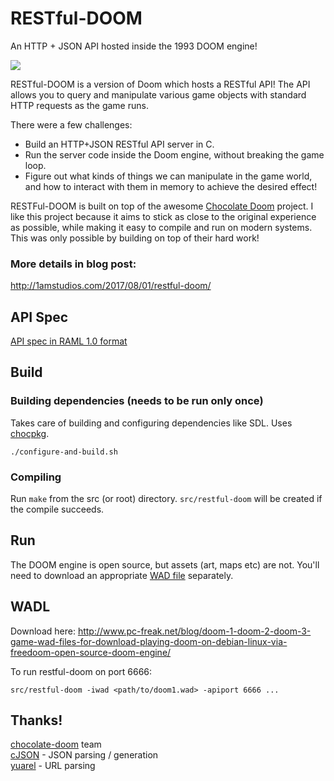 # RESTful-DOOM

An HTTP + JSON API hosted inside the 1993 DOOM engine!

![](http://1amstudios.com/img/restful-doom/header.jpg)

RESTful-DOOM is a version of Doom which hosts a RESTful API! The API allows you to query and manipulate various game objects with standard HTTP requests as the game runs.

There were a few challenges:

- Build an HTTP+JSON RESTful API server in C.
- Run the server code inside the Doom engine, without breaking the game loop.
- Figure out what kinds of things we can manipulate in the game world, and how to interact with them in memory to achieve the desired effect!

RESTFul-DOOM is built on top of the awesome [Chocolate Doom](https://github.com/chocolate-doom/chocolate-doom) project. I like this project because it aims to stick as close to the original experience as possible, while making it easy to compile and run on modern systems. This was only possible by building on top of their hard work!

### More details in blog post:
http://1amstudios.com/2017/08/01/restful-doom/

## API Spec

[API spec in RAML 1.0 format](https://github.com/jeff-1amstudios/restful-doom/blob/master/RAML/doom.raml)

## Build

### Building dependencies (needs to be run only once)

Takes care of building and configuring dependencies like SDL. Uses [chocpkg](https://github.com/chocolate-doom/chocpkg).
```
./configure-and-build.sh
```

### Compiling

Run `make` from the src (or root) directory. `src/restful-doom` will be created if the compile succeeds.

## Run

The DOOM engine is open source, but assets (art, maps etc) are not. You'll need to download an appropriate [WAD file](https://en.wikipedia.org/wiki/Doom_WAD) separately.

## WADL

Download here: http://www.pc-freak.net/blog/doom-1-doom-2-doom-3-game-wad-files-for-download-playing-doom-on-debian-linux-via-freedoom-open-source-doom-engine/

To run restful-doom on port 6666:
```
src/restful-doom -iwad <path/to/doom1.wad> -apiport 6666 ...
```

## Thanks!
[chocolate-doom](https://github.com/chocolate-doom/chocolate-doom) team  
[cJSON](https://github.com/DaveGamble/cJSON) - JSON parsing / generation  
[yuarel](https://github.com/jacketizer/libyuarel/) - URL parsing  
